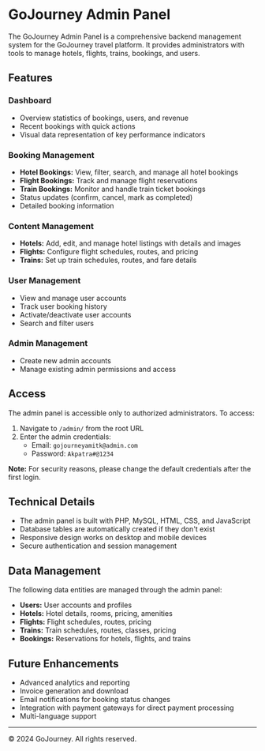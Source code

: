 # GoJourney Admin Panel

The GoJourney Admin Panel is a comprehensive backend management system for the GoJourney travel platform. It provides administrators with tools to manage hotels, flights, trains, bookings, and users.

## Features

### Dashboard
- Overview statistics of bookings, users, and revenue
- Recent bookings with quick actions
- Visual data representation of key performance indicators

### Booking Management
- **Hotel Bookings:** View, filter, search, and manage all hotel bookings
- **Flight Bookings:** Track and manage flight reservations
- **Train Bookings:** Monitor and handle train ticket bookings
- Status updates (confirm, cancel, mark as completed)
- Detailed booking information

### Content Management
- **Hotels:** Add, edit, and manage hotel listings with details and images
- **Flights:** Configure flight schedules, routes, and pricing
- **Trains:** Set up train schedules, routes, and fare details

### User Management
- View and manage user accounts
- Track user booking history
- Activate/deactivate user accounts
- Search and filter users

### Admin Management
- Create new admin accounts
- Manage existing admin permissions and access

## Access

The admin panel is accessible only to authorized administrators. To access:

1. Navigate to `/admin/` from the root URL
2. Enter the admin credentials:
   - Email: `gojourneyamitk@admin.com`
   - Password: `Akpatra#@1234`

**Note:** For security reasons, please change the default credentials after the first login.

## Technical Details

- The admin panel is built with PHP, MySQL, HTML, CSS, and JavaScript
- Database tables are automatically created if they don't exist
- Responsive design works on desktop and mobile devices
- Secure authentication and session management

## Data Management

The following data entities are managed through the admin panel:

- **Users:** User accounts and profiles
- **Hotels:** Hotel details, rooms, pricing, amenities
- **Flights:** Flight schedules, routes, pricing
- **Trains:** Train schedules, routes, classes, pricing
- **Bookings:** Reservations for hotels, flights, and trains

## Future Enhancements

- Advanced analytics and reporting
- Invoice generation and download
- Email notifications for booking status changes
- Integration with payment gateways for direct payment processing
- Multi-language support

---

&copy; 2024 GoJourney. All rights reserved. 